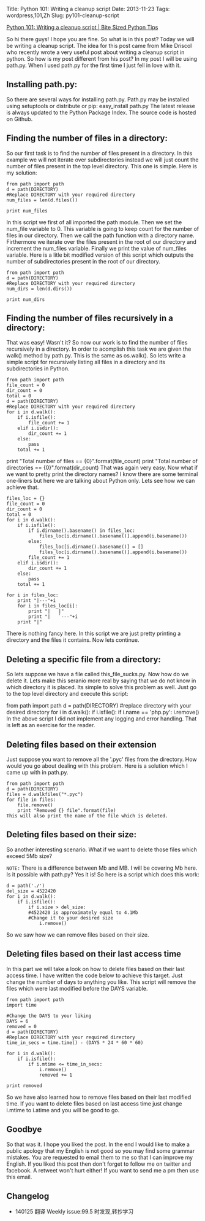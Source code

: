 Title: Python 101: Writing a cleanup script
Date: 2013-11-23
Tags: wordpress,101,Zh
Slug: py101-cleanup-script


[Python 101: Writing a cleanup script | Bite Sized Python Tips](http://freepythontips.wordpress.com/2014/01/23/python-101-writing-a-cleanup-script/)

So hi there guys! I hope you are fine. So what is in this post? Today we will be writing a cleanup script. The idea for this post came from Mike Driscol who recently wrote a very useful post about writing a cleanup script in python. So how is my post different from his post? In my post I will be using path.py. When I used path.py for the first time I just fell in love with it.

## Installing path.py:

So there are several ways for installing path.py. Path.py may be installed using setuptools or distribute or pip:
easy_install path.py
The latest release is always updated to the Python Package Index. The source code is hosted on Github.

## Finding the number of files in a directory:

So our first task is to find the number of files present in a directory. In this example we will not iterate over subdirectories instead we will just count the number of files present in the top level directory. This one is simple. Here is my solution:

    from path import path
    d = path(DIRECTORY) 
    #Replace DIRECTORY with your required directory
    num_files = len(d.files())

    print num_files

In this script we first of all imported the path module. Then we set the num_file variable to 0. This variable is going to keep count for the number of files in our directory. Then we call the path function with a directory name. Firthermore we iterate over the files present in the root of our directory and increment the num_files variable. Finally we print the value of num_files variable. Here is a litle bit modified version of this script which outputs the number of subdirectories present in the root of our directory.

    from path import path
    d = path(DIRECTORY) 
    #Replace DIRECTORY with your required directory
    num_dirs = len(d.dirs())

    print num_dirs 

## Finding the number of files recursively in a directory:

That was easy! Wasn't it? So now our work is to find the number of files recursively in a directory. In order to acomplish this task we are given the walk() method by path.py. This is the same as os.walk(). So lets write a simple script for recursively listing all files in a directory and its subdirectories in Python.

    from path import path
    file_count = 0
    dir_count = 0
    total = 0
    d = path(DIRECTORY)
    #Replace DIRECTORY with your required directory
    for i in d.walk():
        if i.isfile():
            file_count += 1
        elif i.isdir():
            dir_count += 1
        else:
            pass
        total += 1

print "Total number of files == {0}".format(file_count)
print "Total number of directories == {0}".format(dir_count)
That was again very easy. Now what if we want to pretty print the directory names? I know there are some terminal one-liners but here we are talking about Python only. Lets see how we can achieve that.

    files_loc = {}
    file_count = 0
    dir_count = 0
    total = 0
    for i in d.walk():
        if i.isfile():
            if i.dirname().basename() in files_loc:
                files_loc[i.dirname().basename()].append(i.basename())
            else:
                files_loc[i.dirname().basename()] = []
                files_loc[i.dirname().basename()].append(i.basename())
            file_count += 1
        elif i.isdir():
            dir_count += 1
        else:
            pass
        total += 1

    for i in files_loc:
        print "|---"+i
        for i in files_loc[i]:
            print "|   |"
            print "|   `---"+i
        print "|"


There is nothing fancy here. In this script we are just pretty printing a directory and the files it contains. Now lets continue.

## Deleting a specific file from a directory:

So lets suppose we have a file called this_file_sucks.py. Now how do we delete it. Lets make this seranio more real by saying that we do not know in which directory it is placed. Its simple to solve this problem as well. Just go to the top level directory and execute this script:

from path import path
d = path(DIRECTORY)
#replace directory with your desired directory
for i in d.walk():
    if i.isfile():
        if i.name == 'php.py':
            i.remove()
In the above script I did not implement any logging and error handling. That is left as an exercise for the reader.

## Deleting files based on their extension

Just suppose you want to remove all the '.pyc' files from the directory. How would you go about dealing with this problem. Here is a solution which I came up with in path.py.

    from path import path
    d = path(DIRECTORY)
    files = d.walkfiles("*.pyc")
    for file in files:
        file.remove()
        print "Removed {} file".format(file)
    This will also print the name of the file which is deleted.

## Deleting files based on their size:

So another interesting scenario. What if we want to delete those files which exceed 5Mb size?

`NOTE:` There is a difference between Mb and MB. I will be covering Mb here. 
Is it possible with path.py? Yes it is! So here is a script which does this work:

    d = path('./')
    del_size = 4522420
    for i in d.walk():
        if i.isfile():
            if i.size > del_size:
            #4522420 is approximately equal to 4.1Mb
            #Change it to your desired size
                i.remove()

So we saw how we can remove files based on their size.

## Deleting files based on their last access time

In this part we will take a look on how to delete files based on their last access time. I have written the code below to achieve this target. Just change the number of days to anything you like. This script will remove the files which were last modified before the DAYS variable.

    from path import path
    import time

    #Change the DAYS to your liking
    DAYS = 6
    removed = 0
    d = path(DIRECTORY)
    #Replace DIRECTORY with your required directory
    time_in_secs = time.time() - (DAYS * 24 * 60 * 60)

    for i in d.walk():
        if i.isfile():
            if i.mtime <= time_in_secs:
                i.remove()
                removed += 1

    print removed


So we have also learned how to remove files based on their last modified time. If you want to delete files based on last access time just change i.mtime to i.atime and you will be good to go.

## Goodbye

So that was it. I hope you liked the post. In the end I would like to make a public apology that my English is not good so you may find some grammar mistakes. You are requested to email them to me so that I can improve my English. If you liked this post then don't forget to follow me on twitter and facebook. A retweet won't hurt either! If you want to send me a pm then use this email.

## Changelog

- 140125 翻译 Weekly issue:99.5 时发现,转抄学习
